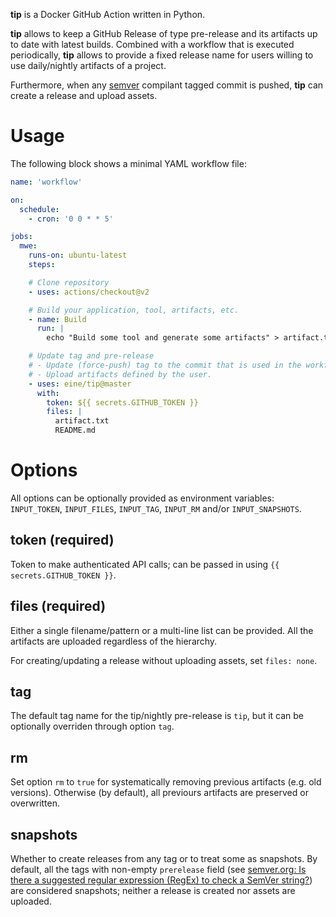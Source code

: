 **tip** is a Docker GitHub Action written in Python.

**tip** allows to keep a GitHub Release of type pre-release and its artifacts up to date with latest builds. Combined with a workflow that is executed periodically, **tip** allows to provide a fixed release name for users willing to use daily/nightly artifacts of a project.

Furthermore, when any [semver](https://semver.org) compilant tagged commit is pushed, **tip** can create a release and upload assets.

# Usage

The following block shows a minimal YAML workflow file:

```yml
name: 'workflow'

on:
  schedule:
    - cron: '0 0 * * 5'

jobs:
  mwe:
    runs-on: ubuntu-latest
    steps:

    # Clone repository
    - uses: actions/checkout@v2

    # Build your application, tool, artifacts, etc.
    - name: Build
      run: |
        echo "Build some tool and generate some artifacts" > artifact.txt

    # Update tag and pre-release
    # - Update (force-push) tag to the commit that is used in the workflow.
    # - Upload artifacts defined by the user.
    - uses: eine/tip@master
      with:
        token: ${{ secrets.GITHUB_TOKEN }}
        files: |
          artifact.txt
          README.md
```

# Options

All options can be optionally provided as environment variables: `INPUT_TOKEN`, `INPUT_FILES`, `INPUT_TAG`, `INPUT_RM` and/or `INPUT_SNAPSHOTS`.

## token (required)

Token to make authenticated API calls; can be passed in using `{{ secrets.GITHUB_TOKEN }}`.

## files (required)

Either a single filename/pattern or a multi-line list can be provided. All the artifacts are uploaded regardless of the hierarchy.

For creating/updating a release without uploading assets, set `files: none`.

## tag

The default tag name for the tip/nightly pre-release is `tip`, but it can be optionally overriden through option `tag`.

## rm

Set option `rm` to `true` for systematically removing previous artifacts (e.g. old versions). Otherwise (by default), all previours artifacts are preserved or overwritten.

## snapshots

Whether to create releases from any tag or to treat some as snapshots. By default, all the tags with non-empty `prerelease` field (see [semver.org: Is there a suggested regular expression (RegEx) to check a SemVer string?](https://semver.org/#is-there-a-suggested-regular-expression-regex-to-check-a-semver-string)) are considered snapshots; neither a release is created nor assets are uploaded.
